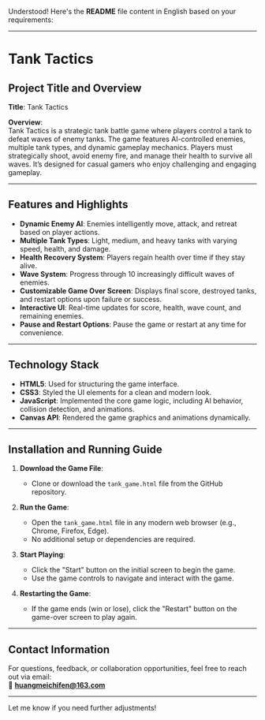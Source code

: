 Understood! Here's the **README** file content in English based on your requirements:

---

# Tank Tactics

## Project Title and Overview

**Title**: Tank Tactics  

**Overview**:  
Tank Tactics is a strategic tank battle game where players control a tank to defeat waves of enemy tanks. The game features AI-controlled enemies, multiple tank types, and dynamic gameplay mechanics. Players must strategically shoot, avoid enemy fire, and manage their health to survive all waves. It’s designed for casual gamers who enjoy challenging and engaging gameplay.

---

## Features and Highlights

- **Dynamic Enemy AI**: Enemies intelligently move, attack, and retreat based on player actions.
- **Multiple Tank Types**: Light, medium, and heavy tanks with varying speed, health, and damage.
- **Health Recovery System**: Players regain health over time if they stay alive.
- **Wave System**: Progress through 10 increasingly difficult waves of enemies.
- **Customizable Game Over Screen**: Displays final score, destroyed tanks, and restart options upon failure or success.
- **Interactive UI**: Real-time updates for score, health, wave count, and remaining enemies.
- **Pause and Restart Options**: Pause the game or restart at any time for convenience.

---

## Technology Stack

- **HTML5**: Used for structuring the game interface.
- **CSS3**: Styled the UI elements for a clean and modern look.
- **JavaScript**: Implemented the core game logic, including AI behavior, collision detection, and animations.
- **Canvas API**: Rendered the game graphics and animations dynamically.

---

## Installation and Running Guide

1. **Download the Game File**:
   - Clone or download the `tank_game.html` file from the GitHub repository.

2. **Run the Game**:
   - Open the `tank_game.html` file in any modern web browser (e.g., Chrome, Firefox, Edge).
   - No additional setup or dependencies are required.

3. **Start Playing**:
   - Click the "Start" button on the initial screen to begin the game.
   - Use the game controls to navigate and interact with the game.

4. **Restarting the Game**:
   - If the game ends (win or lose), click the "Restart" button on the game-over screen to play again.

---

## Contact Information

For questions, feedback, or collaboration opportunities, feel free to reach out via email:  
📧 **huangmeichifen@163.com**

---

Let me know if you need further adjustments!
